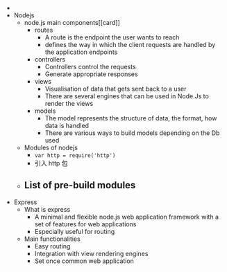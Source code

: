 -
- Nodejs
	- node.js main components[[card]]
		- routes
			- A route is the endpoint the user wants to reach
			- defines the way in which the client requests are handled by the 
			  application endpoints
		- controllers
			- Controllers control the requests
			- Generate appropriate responses
		- views
			- Visualisation of data that gets sent back to a user
			- There are several engines that can be used in Node.Js to 
			  render the views
		- models
			- The model represents the structure of data, the format, how 
			  data is handled
			- There are various ways to build models depending on the Db 
			  used
	- Modules of nodejs
		- `var http = require('http')`
		- 引入 http 包
	- List of pre-build modules
		-
- Express
	- What is express
		- A minimal and flexible node.js web application  framework with a set of features for web applications
		- Especially useful for routing
	- Main functionalities
		- Easy routing
		- Integration with view rendering engines
		- Set once common web application